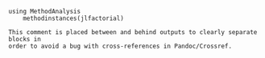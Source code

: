 
```language-julia
using MethodAnalysis
    methodinstances(jlfactorial)
```




```{=comment}
This comment is placed between and behind outputs to clearly separate blocks in
order to avoid a bug with cross-references in Pandoc/Crossref.
```




